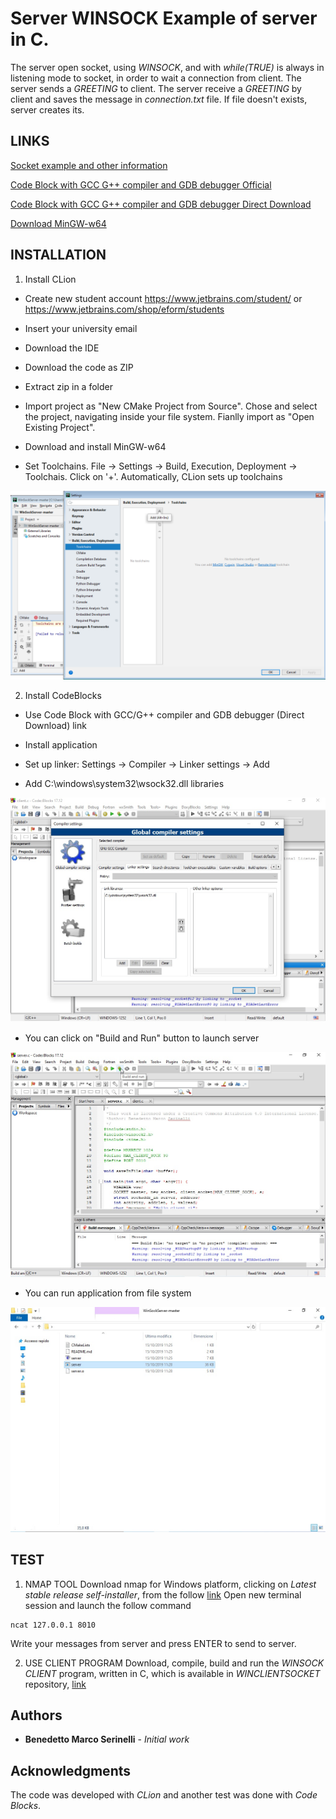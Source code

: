 # Server WINSOCK Example of server in C. 
The server open socket, using _WINSOCK_, and with *while(TRUE)* is
always in listening mode to socket, in order to wait a connection from
client. The server sends a _GREETING_ to client. The server receive a
_GREETING_ by client and saves the message in *connection.txt* file. If
file doesn't exists, server creates its.

## LINKS
[Socket example and other information](https://stackoverflow.com/questions/14404202/receiving-strange-characters-symbols-in-winsock)

[Code Block with GCC G++ compiler and GDB debugger Official](http://www.codeblocks.org/downloads/26)

[Code Block with GCC G++ compiler and GDB debugger Direct Download](https://sourceforge.net/projects/codeblocks/files/Binaries/17.12/Windows/codeblocks-17.12mingw-setup.exe/download)

[Download MinGW-w64](https://sourceforge.net/projects/mingw-w64/)

## INSTALLATION
1. Install CLion
* Create new student account
https://www.jetbrains.com/student/ or https://www.jetbrains.com/shop/eform/students

* Insert your university email

* Download the IDE

* Download the code as ZIP

* Extract zip in a folder

* Import project as "New CMake Project from Source". Chose and select the project, navigating inside your file system. Fianlly import as "Open Existing Project".

* Download and install MinGW-w64

* Set Toolchains. File -> Settings -> Build, Execution, Deployment -> Toolchais. Click on '+'. Automatically, CLion sets up toolchains

![figure](img/clionToolChain.jpg "CLion toolchains")

2. Install CodeBlocks

* Use Code Block with GCC/G++ compiler and GDB debugger (Direct Download) link

* Install application 

* Set up linker: Settings -> Compiler -> Linker settings -> Add

* Add C:\windows\system32\wsock32.dll libraries

![figure](img/codeBlocCompiler.jpg "Add library linker in Code Block")

* You can click on "Build and Run" button to launch server

![figure](img/buildAndRunButton.jpg "Build and run button")

* You can run application from file system

![figure](img/serverApplication.jpg "Double click to run server application")

## TEST
1. NMAP TOOL
Download nmap for Windows platform, clicking on _Latest stable release self-installer_, from the follow [link](https://nmap.org/download)
Open new terminal session and launch the follow command
```
ncat 127.0.0.1 8010
```
Write your messages from server and press ENTER to send to server.

2. USE CLIENT PROGRAM
Download, compile, build and run the _WINSOCK CLIENT_ program, written in C, which is available in *WINCLIENTSOCKET* repository, [link](https://github.com/marksniper/WinSockClient)
## Authors
* **Benedetto Marco Serinelli** - *Initial work* 
## Acknowledgments
The code was developed with _CLion_ and another test was done with _Code
Blocks_.
